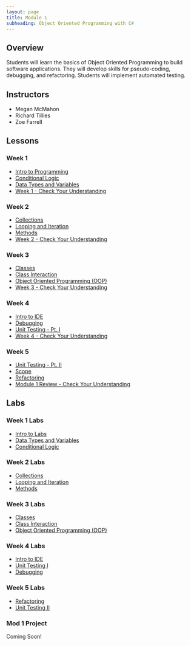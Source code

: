 ```yaml
---
layout: page
title: Module 1
subheading: Object Oriented Programming with C#
---
```


## Overview
Students will learn the basics of Object Oriented Programming to build software applications.  They will develop skills for pseudo-coding, debugging, and refactoring.  Students will implement automated testing.


## Instructors

* Megan McMahon
* Richard Tillies
* Zoe Farrell

## Lessons
### Week 1
* [Intro to Programming](./lessons/Week1/introToProgramming)
* [Conditional Logic](./lessons/Week1/ConditionalLogic)
* [Data Types and Variables](./lessons/Week1/datatypesAndVariables)
* [Week 1 - Check Your Understanding](./lessons/Week1/CFUReview)

### Week 2
* [Collections](./lessons/Week2/Collections.md)
* [Looping and Iteration](./lessons/Week2/Looping.md)
* [Methods](./lessons/Week2/Methods.md)
* [Week 2 - Check Your Understanding](./lessons/Week2/CFUReview.md)

### Week 3
* [Classes](./lessons/Week3/Classes.md)
* [Class Interaction](./lessons/Week3/ClassInteraction.md)
* [Object Oriented Programming (OOP)](./lessons/Week3/OOP.md)
* [Week 3 - Check Your Understanding](./lessons/Week3/CFUReview.md)

### Week 4
* [Intro to IDE](./lessons/Week4/IntroToIDE.md)
* [Debugging](./lessons/Week4/Debugging.md)
* [Unit Testing - Pt. I](./lessons/Week4/UnitTestingI.md)
* [Week 4 - Check Your Understanding](./lessons/Week4/CFUReview.md)

### Week 5
* [Unit Testing - Pt. II](./lessons/Week5/UnitTestingII.md)
* [Scope](./lessons/Week5/Scope.md)
* [Refactoring](./lessons/Week5/Refactoring.md)
* [Module 1 Review - Check Your Understanding](./lessons/Week5/Mod1Review.md)

## Labs
### Week 1 Labs
* [Intro to Labs](./labs/Week1/IntroToLabs)
* [Data Types and Variables](./labs/Week1/DatatypesAndVariables)
* [Conditional Logic](./labs/Week1/ConditionalLogic)

### Week 2 Labs
* [Collections](./labs/Week2/Collections.md)
* [Looping and Iteration](./labs/Week2/Looping.md)
* [Methods](./labs/Week2/Methods.md)

### Week 3 Labs
* [Classes](./labs/Week3/Classes.md)
* [Class Interaction](./labs/Week3/ClassInteraction.md)
* [Object Oriented Programming (OOP)](./labs/Week3/OOP.md)

### Week 4 Labs
* [Intro to IDE](./labs/Week4/IntrotoIDE.md)
* [Unit Testing I](./labs/Week4/UnitTestingI.md)
* [Debugging](./labs/Week4/Debugging.md)

### Week 5 Labs
* [Refactoring](./labs/Week5/Refactoring.md)
* [Unit Testing II](./labs/Week5/UnitTestingII.md)


### Mod 1 Project
Coming Soon!
